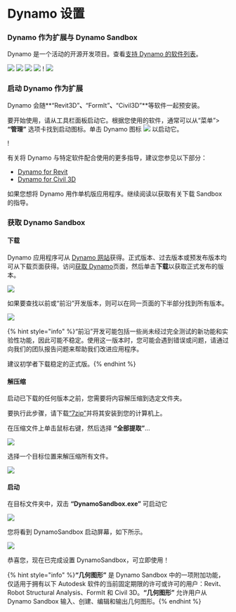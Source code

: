 # Dynamo 设置

### Dynamo 作为扩展与 Dynamo Sandbox

Dynamo 是一个活动的开源开发项目。查看[支持 Dynamo 的软件列表](http://dynamobim.org/download/)。

![](images/setupfordynamo-dynamorevit.png) ![](images/setupfordynamo-dynamocivil3D.png) ![](images/setupfordynamo-dynamoaliasdesign.png) ![](images/setupfordynamo-dynamoformit.png) \![](<images/setupfordynamo-dynamoadvancesteel (1).png>) ![](images/setupfordynamo-dynamorobotstructuralanalysis.png)

### 启动 Dynamo 作为扩展

Dynamo 会随**“Revit3D”**、**“FormIt”**、**“Civil3D”**等软件一起预安装。

要开始使用，请从工具栏面板启动它。根据您使用的软件，通常可以从“菜单”> **“管理”** 选项卡找到启动图标。单击 Dynamo 图标 ![](images/dynamoCore-halfSize.png) 以启动它。

\![](<../7_dynamo_for_revit/images/1/launchdynamofromrevit (1).jpg>)

有关将 Dynamo 与特定软件配合使用的更多指导，建议您参见以下部分：

* [Dynamo for Revit](../7\_dynamo\_for\_revit/)
* [Dynamo for Civil 3D](../dynamo-for-civil-3d/)

如果您想将 Dynamo 用作单机版应用程序。继续阅读以获取有关下载 Sandbox 的指导。

### 获取 Dynamo Sandbox

#### 下载

Dynamo 应用程序可从 [Dynamo 网站](http://dynamobim.com)获得。正式版本、过去版本或预发布版本均可从下载页面获得。访问[获取 Dynamo](http://dynamobim.org/download/)页面，然后单击**下载**以获取正式发布的版本。

![](images/dynamo-sandbox\(1\).png)

如果要查找以前或“前沿”开发版本，则可以在同一页面的下半部分找到所有版本。

![](images/DynamoSandboxAllbuilds.jpg)

{% hint style="info" %}“前沿”开发可能包括一些尚未经过完全测试的新功能和实验性功能，因此可能不稳定。使用这一版本时，您可能会遇到错误或问题，请通过向我们的团队报告问题来帮助我们改进应用程序。

建议初学者下载稳定的正式版。{% endhint %}

#### 解压缩

启动已下载的任何版本之前，您需要将内容解压缩到选定文件夹。

要执行此步骤，请下载[“7zip”](https://www.7-zip.org/download.html)并将其安装到您的计算机上。

在压缩文件上单击鼠标右键，然后选择 **“全部提取”**...

![](images/02-03Extractzipfile.jpg)

选择一个目标位置来解压缩所有文件。

![](images/02-04Extractdestinationfolder.jpg)

#### 启动

在目标文件夹中，双击 **“DynamoSandbox.exe”** 可启动它

![](images/02-05Dynamoexe.jpg)

您将看到 DynamoSandbox 启动屏幕，如下所示。

![](images/02-06Dynamostartupscreen.jpg)

恭喜您，现在已完成设置 DynamoSandbox，可立即使用！

{% hint style="info" %}**“几何图形”** 是 Dynamo Sandbox 中的一项附加功能，仅适用于拥有以下 Autodesk 软件的当前固定期限的许可或许可的用户：Revit、Robot Structural Analysis、FormIt 和 Civil 3D。**“几何图形”** 允许用户从 Dynamo Sandbox 输入、创建、编辑和输出几何图形。{% endhint %}
